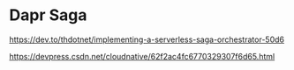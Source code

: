 # Dapr Saga

https://dev.to/thdotnet/implementing-a-serverless-saga-orchestrator-50d6

https://devpress.csdn.net/cloudnative/62f2ac4fc6770329307f6d65.html